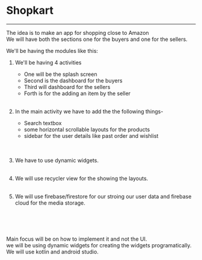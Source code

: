 # Shopkart

 ***

The idea is to make an app for shopping close to Amazon<br>
We will have both the sections one for the buyers and one for the sellers.<br>

We'll be having the modules like this:<br>
1. We'll be having 4 activities<br>
      * One will be the splash screen<br>
      * Second is the dashboard for the buyers<br>
      * Third will dashboard for the sellers<br>
      * Forth is for the adding an item by the seller<br><br>
2. In the main activity we have to add the the following things-<br>
      * Search textbox<br>
      * some horizontal scrollable layouts for the products<br>
      * sidebar for the user details like past order and wishlist<br>
      <br><br>

3. We have to use dynamic widgets.<br><br>
4. We will use recycler view for the showing the layouts.<br><br>
5. We will use firebase/firestore for our stroing our user data and firebase cloud for the media storage.<br><br>


<br><br>

Main focus will be on how to implement it and not the UI.<br>
we will be using dynamic widgets for creating the widgets programatically.
<br>We will use kotlin and android studio.

